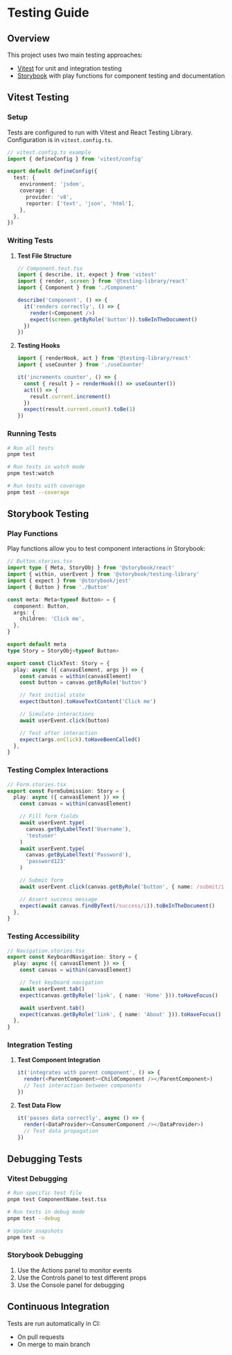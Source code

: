 # Testing Guide

## Overview

This project uses two main testing approaches:

- [Vitest](https://vitest.dev/) for unit and integration testing
- [Storybook](https://storybook.js.org/) with play functions for component testing and documentation

## Vitest Testing

### Setup

Tests are configured to run with Vitest and React Testing Library. Configuration is in `vitest.config.ts`.

```typescript
// vitest.config.ts example
import { defineConfig } from 'vitest/config'

export default defineConfig({
  test: {
    environment: 'jsdom',
    coverage: {
      provider: 'v8',
      reporter: ['text', 'json', 'html'],
    },
  },
})
```

### Writing Tests

1. **Test File Structure**

   ```typescript
   // Component.test.tsx
   import { describe, it, expect } from 'vitest'
   import { render, screen } from '@testing-library/react'
   import { Component } from './Component'

   describe('Component', () => {
     it('renders correctly', () => {
       render(<Component />)
       expect(screen.getByRole('button')).toBeInTheDocument()
     })
   })
   ```

2. **Testing Hooks**

   ```typescript
   import { renderHook, act } from '@testing-library/react'
   import { useCounter } from './useCounter'

   it('increments counter', () => {
     const { result } = renderHook(() => useCounter())
     act(() => {
       result.current.increment()
     })
     expect(result.current.count).toBe(1)
   })
   ```

### Running Tests

```bash
# Run all tests
pnpm test

# Run tests in watch mode
pnpm test:watch

# Run tests with coverage
pnpm test --coverage
```

## Storybook Testing

### Play Functions

Play functions allow you to test component interactions in Storybook:

```typescript
// Button.stories.tsx
import type { Meta, StoryObj } from '@storybook/react'
import { within, userEvent } from '@storybook/testing-library'
import { expect } from '@storybook/jest'
import { Button } from './Button'

const meta: Meta<typeof Button> = {
  component: Button,
  args: {
    children: 'Click me',
  },
}

export default meta
type Story = StoryObj<typeof Button>

export const ClickTest: Story = {
  play: async ({ canvasElement, args }) => {
    const canvas = within(canvasElement)
    const button = canvas.getByRole('button')

    // Test initial state
    expect(button).toHaveTextContent('Click me')

    // Simulate interactions
    await userEvent.click(button)

    // Test after interaction
    expect(args.onClick).toHaveBeenCalled()
  },
}
```

### Testing Complex Interactions

```typescript
// Form.stories.tsx
export const FormSubmission: Story = {
  play: async ({ canvasElement }) => {
    const canvas = within(canvasElement)

    // Fill form fields
    await userEvent.type(
      canvas.getByLabelText('Username'),
      'testuser'
    )
    await userEvent.type(
      canvas.getByLabelText('Password'),
      'password123'
    )

    // Submit form
    await userEvent.click(canvas.getByRole('button', { name: /submit/i }))

    // Assert success message
    expect(await canvas.findByText(/success/i)).toBeInTheDocument()
  },
}
```

### Testing Accessibility

```typescript
// Navigation.stories.tsx
export const KeyboardNavigation: Story = {
  play: async ({ canvasElement }) => {
    const canvas = within(canvasElement)

    // Test keyboard navigation
    await userEvent.tab()
    expect(canvas.getByRole('link', { name: 'Home' })).toHaveFocus()

    await userEvent.tab()
    expect(canvas.getByRole('link', { name: 'About' })).toHaveFocus()
  },
}
```

### Integration Testing

1. **Test Component Integration**

   ```typescript
   it('integrates with parent component', () => {
     render(<ParentComponent><ChildComponent /></ParentComponent>)
     // Test interaction between components
   })
   ```

2. **Test Data Flow**

   ```typescript
   it('passes data correctly', async () => {
     render(<DataProvider><ConsumerComponent /></DataProvider>)
     // Test data propagation
   })
   ```

## Debugging Tests

### Vitest Debugging

```bash
# Run specific test file
pnpm test ComponentName.test.tsx

# Run tests in debug mode
pnpm test --debug

# Update snapshots
pnpm test -u
```

### Storybook Debugging

1. Use the Actions panel to monitor events
2. Use the Controls panel to test different props
3. Use the Console panel for debugging

## Continuous Integration

Tests are run automatically in CI:

- On pull requests
- On merge to main branch
